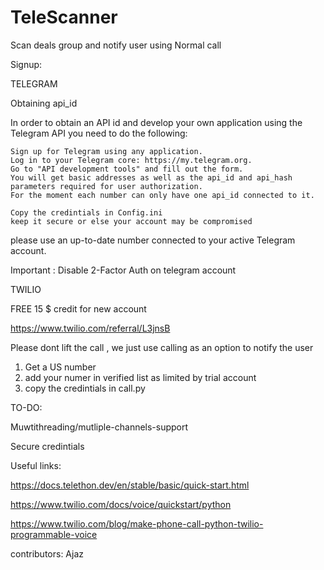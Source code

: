 # TeleScanner


Scan deals group and notify user using Normal call 


Signup:


TELEGRAM


Obtaining api_id

In order to obtain an API id and develop your own application using the Telegram API you need to do the following:

    Sign up for Telegram using any application.
    Log in to your Telegram core: https://my.telegram.org.
    Go to "API development tools" and fill out the form.
    You will get basic addresses as well as the api_id and api_hash parameters required for user authorization.
    For the moment each number can only have one api_id connected to it.

    Copy the credintials in Config.ini
    keep it secure or else your account may be compromised 

please use an up-to-date number connected to your active Telegram account.

 Important :  Disable 2-Factor Auth on telegram account


TWILIO

FREE 15 $ credit for new account

https://www.twilio.com/referral/L3jnsB

Please dont lift the call , we just use calling as an option to notify the user

1. Get a US number
2. add your numer in  verified list as limited by trial account
3. copy the credintials in call.py



TO-DO:

Muwtithreading/mutliple-channels-support

Secure credintials



Useful links:

https://docs.telethon.dev/en/stable/basic/quick-start.html

https://www.twilio.com/docs/voice/quickstart/python

https://www.twilio.com/blog/make-phone-call-python-twilio-programmable-voice

contributors:
 Ajaz
